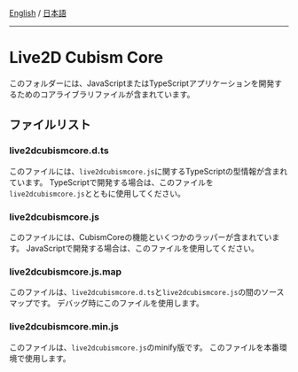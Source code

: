 [English](README.md) / [日本語](README.ja.md)

---

# Live2D Cubism Core

このフォルダーには、JavaScriptまたはTypeScriptアプリケーションを開発するためのコアライブラリファイルが含まれています。


## ファイルリスト

### live2dcubismcore.d.ts

このファイルには、`live2dcubismcore.js`に関するTypeScriptの型情報が含まれています。
TypeScriptで開発する場合は、このファイルを`live2dcubismcore.js`とともに使用してください。

### live2dcubismcore.js

このファイルには、CubismCoreの機能といくつかのラッパーが含まれています。
JavaScriptで開発する場合は、このファイルを使用してください。

### live2dcubismcore.js.map

このファイルは、`live2dcubismcore.d.ts`と`live2dcubismcore.js`の間のソースマップです。
デバッグ時にこのファイルを使用します。

### live2dcubismcore.min.js

このファイルは、`live2dcubismcore.js`のminify版です。
このファイルを本番環境で使用します。
